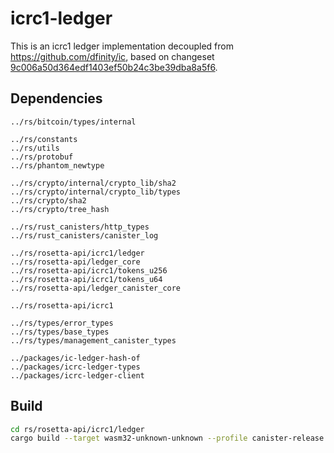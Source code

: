 # icrc1-ledger
This is an icrc1 ledger implementation decoupled from https://github.com/dfinity/ic, based on changeset [9c006a50d364edf1403ef50b24c3be39dba8a5f6](https://github.com/dfinity/ic/releases/tag/release-2024-06-19_23-01-cycle-hotfix).

## Dependencies

```
../rs/bitcoin/types/internal

../rs/constants
../rs/utils
../rs/protobuf
../rs/phantom_newtype

../rs/crypto/internal/crypto_lib/sha2
../rs/crypto/internal/crypto_lib/types
../rs/crypto/sha2
../rs/crypto/tree_hash

../rs/rust_canisters/http_types
../rs/rust_canisters/canister_log

../rs/rosetta-api/icrc1/ledger
../rs/rosetta-api/ledger_core
../rs/rosetta-api/icrc1/tokens_u256
../rs/rosetta-api/icrc1/tokens_u64
../rs/rosetta-api/ledger_canister_core

../rs/rosetta-api/icrc1

../rs/types/error_types
../rs/types/base_types
../rs/types/management_canister_types

../packages/ic-ledger-hash-of
../packages/icrc-ledger-types
../packages/icrc-ledger-client
```

## Build 

```bash
cd rs/rosetta-api/icrc1/ledger
cargo build --target wasm32-unknown-unknown --profile canister-release --package ic-icrc1-ledger
```
